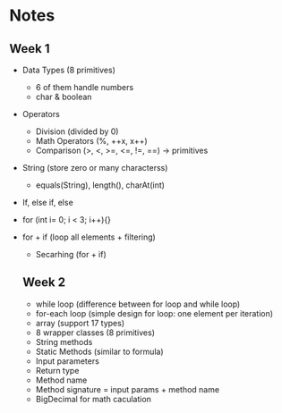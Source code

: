 # Notes
## Week 1
- Data Types (8 primitives)
  - 6 of them handle numbers
  - char & boolean
- Operators 
  - Division (divided by 0)
  - Math Operators (%, ++x, x++)
  - Comparison (>, <, >=, <=, !=, ==) -> primitives
- String (store zero or many characterss)
  - equals(String), length(), charAt(int)
- If, else if, else
- for (int i= 0; i < 3; i++){}
- for + if (loop all elements + filtering)
  - Secarhing (for + if)

  ## Week 2
  - while loop (difference between for loop and while loop)
  - for-each loop (simple design for loop: one element per iteration)
  - array (support 17 types)
  - 8 wrapper classes (8 primitives)
  - String methods
  - Static Methods (similar to formula)
   - Input parameters
   - Return type
   - Method name
   - Method signature = input params + method name
  - BigDecimal for math caculation
  